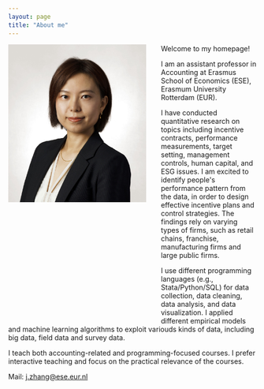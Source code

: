 ```yaml
---
layout: page
title: "About me"
---
```


<img style="border: 0px ; width: 280px; height: 320px; float: left; padding:0px 30px 240px 0px" src="/images/photo_J.Zhang.jpeg" alt="hi" class="inline-block">
Welcome to my homepage!

I am an assistant professor in Accounting at Erasmus School of Economics (ESE), Erasmum University Rotterdam (EUR). 

I have conducted quantitative research on topics including incentive contracts, performance measurements, target setting, management controls, human capital, and ESG issues. I am excited to identify people's performance pattern from the data, in order to design effective incentive plans and control strategies. The findings rely on varying types of firms, such as retail chains, franchise, manufacturing firms and large public firms.

I use different programming languages (e.g., Stata/Python/SQL) for data collection, data cleaning, data analysis, and data visualization. I applied different empirical models and machine learning algorithms to exploit variouds kinds of data, including big data, field data and survey data. 

I teach both accounting-related and programming-focused courses. I prefer interactive teaching and focus on the practical relevance of the courses. 


Mail: [j.zhang@ese.eur.nl](mailto:j.zhang@ese.eur.nl)
